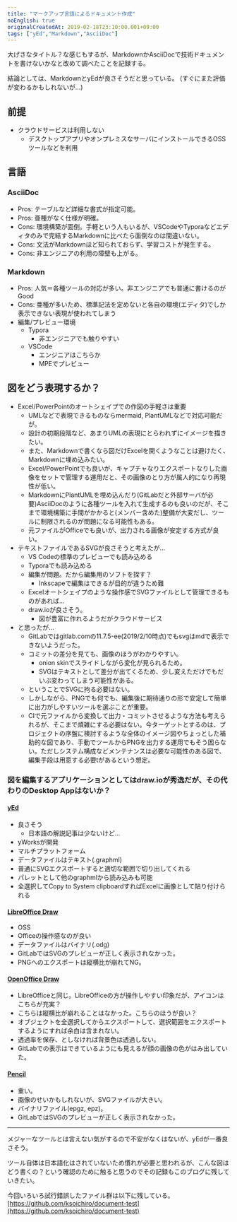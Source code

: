 ```yaml
---
title: "マークアップ言語によるドキュメント作成"
noEnglish: true
originalCreatedAt: 2019-02-18T23:10:00.001+09:00
tags: ["yEd","Markdown","AsciiDoc"]
---
```

大げさなタイトル？な感じもするが、MarkdownかAsciiDocで技術ドキュメントを書けないかなと改めて調べたことを記録する。

結論としては、MarkdownとyEdが良さそうだと思っている。
(すぐにまた評価が変わるかもしれないが…)
<!--more-->
## 前提

- クラウドサービスは利用しない
    - デスクトップアプリやオンプレミスなサーバにインストールできるOSSツールなどを利用

## 言語

### AsciiDoc

- Pros: テーブルなど詳細な書式が指定可能。
- Pros: 亜種がなく仕様が明確。
- Cons: 環境構築が面倒。手軽という人もいるが、VSCodeやTyporaなどエディタのみで完結するMarkdownに比べたら面倒なのは間違いない。
- Cons: 文法がMarkdownほど知られておらず、学習コストが発生する。
- Cons: 非エンジニアの利用の障壁も上がる。

### Markdown

- Pros: 人気＝各種ツールの対応が多い。非エンジニアでも普通に書けるのがGood
- Cons: 亜種が多いため、標準記法を定めないと各自の環境(エディタ)でしか表示できない表現が使われてしまう
- 編集/プレビュー環境
    - Typora
        - 非エンジニアでも触りやすい
    - VSCode
        - エンジニアはこちらか
        - MPEでプレビュー

## 図をどう表現するか？

- Excel/PowerPointのオートシェイプでの作図の手軽さは重要
    - UMLなどで表現できるものならmermaid, PlantUMLなどで対応可能だが。
    - 設計の初期段階など、あまりUMLの表現にとらわれずにイメージを描きたい。
    - また、Markdownで書くなら図だけExcelを開くようなことは避けたく、Markdownに埋め込みたい。
    - Excel/PowerPointでも良いが、キャプチャなりエクスポートなりした画像をセットで管理する運用だと、その画像のとり方が属人的になり再現性が低い。
    - MarkdownにPlantUMLを埋め込んだり(GitLabだと外部サーバが必要)AsciiDocのように各種ツールを入れて生成するのも良いのだが、そこまで環境構築に手間がかかると(メンバー含めた)整備が大変だし、ツールに制限されるのが問題になる可能性もある。
    - 元ファイルがOfficeでも良いが、出力される画像が安定する方式が良い。
- テキストファイルであるSVGが良さそうと考えたが…
    - VS Codeの標準のプレビューでも読み込める
    - Typoraでも読み込める
    - 編集が問題。だから編集用のソフトを探す？
        - Inkscapeで編集はできるが目的が違うため難
    - Excelオートシェイプのような操作感でSVGファイルとして管理できるものがあれば…
    - draw.ioが良さそう。
        - 図が豊富に作れるようだがクラウドサービス
- と思ったが…
    - GitLabではgitlab.comの11.7.5-ee(2019/2/10時点)でもsvgはmdで表示できないようだった。
    - コミットの差分を見ても、画像のほうがわかりやすい。
        - onion skinでスライドしながら変化が見られるため。
        - SVGはテキストとして差分が出てくるため、少し変えただけでもだいぶ変わってしまう可能性がある。
    - ということでSVGに拘る必要はない。
    - しかしながら、PNGでも何でも、編集後に期待通りの形で安定して簡単に出力がしやすいツールを選ぶことが重要。
    - CIで元ファイルから変換して出力・コミットさせるような方法も考えられるが、そこまで煩雑にする必要はない。今ターゲットとするのは、プロジェクトの序盤に検討するような全体のイメージ図やちょっとした補助的な図であり、手動でツールからPNGを出力する運用でもそう困らない。ただしシステム構成などメンテナンスは必要な可能性のある図で、編集手段は用意する必要tがあるという想定。

### 図を編集するアプリケーションとしてはdraw.ioが秀逸だが、その代わりのDesktop Appはないか？

#### [yEd](https://www.yworks.com/products/yed)

- 良さそう
    - 日本語の解説記事は少ないけど…
- yWorksが開発
- マルチプラットフォーム
- データファイルはテキスト(.graphml)
- 普通にSVGエクスポートすると適切な範囲で切り出してくれる
- パレットとして他のgraphmlから読み込みも可能
- 全選択してCopy to System clipboardすればExcelに画像として貼り付けられる

#### [LibreOffice Draw](https://ja.libreoffice.org/discover/draw/)

- OSS
- Officeの操作感なのが良い
- データファイルはバイナリ(.odg)
- GitLabではSVGのプレビューが正しく表示されなかった。
- PNGへのエクスポートは縦横比が崩れてNG。

#### [OpenOffice Draw](https://www.openoffice.org/ja/intro/draw.html)

- LibreOfficeと同じ。LibreOfficeの方が操作しやすい印象だが、アイコンはこちらが充実？
- こちらは縦横比が崩れることはなかった。こちらのほうが良い？
- オブジェクトを全選択してからエクスポートして、選択範囲をエクスポートするようにすれば余白は含まれない。
- 透過率を保存、としなければ背景色は透過しない。
- GitLabでの表示はできているようにも見えるが顔の画像の色がはみ出していた。

#### [Pencil](https://pencil.evolus.vn/)

- 重い。
- 画像のせいかもしれないが、SVGファイルが大きい。
- バイナリファイル(epgz, epz)。
- GitLabではSVGのプレビューが正しく表示されなかった。

---

メジャーなツールとは言えない気がするので不安がなくはないが、yEdが一番良さそう。

ツール自体は日本語化はされていないため慣れが必要と思われるが、こんな図はどう書くの？という確認のために触ると思うのでその記録もこのブログに残していきたい。

今回いろいろ試行錯誤したファイル群は以下に残している。
[https://github.com/ksoichiro/document-test](https://github.com/ksoichiro/document-test)
